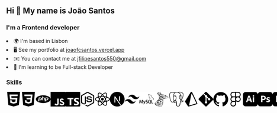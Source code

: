 <h2>Hi 👋 My name is João Santos</h2>

<h3>I'm a Frontend developer</h3>

<li>🌍 I'm based in Lisbon</li>
<li>
    🖥️ See my portfolio at
    <a href="http://joaofcsantos.vercel.app/">joaofcsantos.vercel.app</a>
</li>
<li>
    ✉️ You can contact me at
    <a href="mailto:jfilipesantos550@gmail.com">jfilipesantos550@gmail.com</a>
</li>
<li>🧠 I'm learning to be Full-stack Developer</li>

<h3>Skills</h3>

<div style="display: flex">
    <img src="./images/Developer/HTML5.svg" width="40" />
    <img src="./images/Developer/CSS3.svg" width="40" />
    <img src="./images/Developer/PHP.svg" width="40" />
    <img src="./images/Developer/Javascript.svg" width="40" />
    <img src="./images/Developer/Typescript.svg" width="40" />
    <img src="./images/Developer/NodeJS.svg" width="40" />
    <img src="./images/Developer/React.svg" width="40" />
    <img src="./images/Developer/NextJS.svg" width="40" />
    <img src="./images/Developer/TailwindCSS.svg" width="40" />
    <img src="./images/Developer/MySQL.svg" width="40" />
    <img src="./images/Developer/SQLServer.svg" width="40" />
    <img src="./images/Developer/PostgreSQL.svg" width="40" />
    <img src="./images/Developer/Prisma.svg" width="40" />
    <img src="./images/Developer/Git.svg" width="40" />
    <img src="./images/Developer/Github.svg" width="40" />
    <img src="./images/Designer/Figma.svg" width="40" />
    <img src="./images/Designer/Illustrator.svg" width="40" />
    <img src="./images/Designer/Photoshop.svg" width="40" />
    <img src="./images/Designer/PremierePro.svg" width="40" />
    <img src="./images/Other/VSCode.svg" width="40" />
</div>
